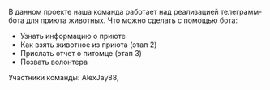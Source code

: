 В данном проекте наша команда работает над реализацией телеграмм-бота для приюта животных.
Что можно сделать с помощью бота:
- Узнать информацию о приюте
- Как взять животное из приюта (этап 2)
- Прислать отчет о питомце (этап 3)
- Позвать волонтера


Участники команды: AlexJay88,
